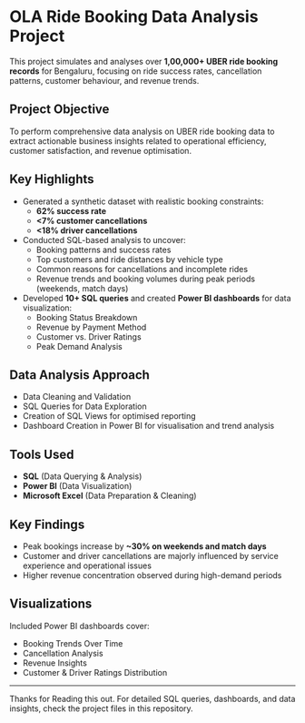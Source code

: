 # OLA Ride Booking Data Analysis Project

This project simulates and analyses over **1,00,000+ UBER ride booking records** for Bengaluru, focusing on ride success rates, cancellation patterns, customer behaviour, and revenue trends.

## Project Objective

To perform comprehensive data analysis on UBER ride booking data to extract actionable business insights related to operational efficiency, customer satisfaction, and revenue optimisation.

## Key Highlights

- Generated a synthetic dataset with realistic booking constraints:
  - **62% success rate**
  - **<7% customer cancellations**
  - **<18% driver cancellations**
- Conducted SQL-based analysis to uncover:
  - Booking patterns and success rates
  - Top customers and ride distances by vehicle type
  - Common reasons for cancellations and incomplete rides
  - Revenue trends and booking volumes during peak periods (weekends, match days)
- Developed **10+ SQL queries** and created **Power BI dashboards** for data visualization:
  - Booking Status Breakdown
  - Revenue by Payment Method
  - Customer vs. Driver Ratings
  - Peak Demand Analysis

## Data Analysis Approach

- Data Cleaning and Validation
- SQL Queries for Data Exploration
- Creation of SQL Views for optimised reporting
- Dashboard Creation in Power BI for visualisation and trend analysis

## Tools Used

- **SQL** (Data Querying & Analysis)
- **Power BI** (Data Visualization)
- **Microsoft Excel** (Data Preparation & Cleaning)

## Key Findings

- Peak bookings increase by **~30% on weekends and match days**
- Customer and driver cancellations are majorly influenced by service experience and operational issues
- Higher revenue concentration observed during high-demand periods

## Visualizations

Included Power BI dashboards cover:

- Booking Trends Over Time
- Cancellation Analysis
- Revenue Insights
- Customer & Driver Ratings Distribution

---

Thanks for Reading this out.
For detailed SQL queries, dashboards, and data insights, check the project files in this repository.
